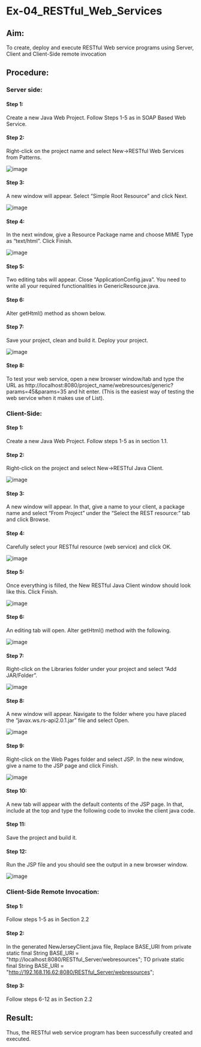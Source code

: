 # Ex-04_RESTful_Web_Services
## Aim:

To create, deploy and execute RESTful Web service programs using Server, Client and Client-Side remote invocation
## Procedure:

### Server side:
#### Step 1: 
Create a new Java Web Project. Follow Steps 1-5 as in SOAP Based Web Service.
#### Step 2: 
Right-click on the project name and select New->RESTful Web Services from Patterns.

![image](https://github.com/danush564/Ex-04_RESTful_Web_Services/assets/98585166/ea55c753-d327-4f07-a839-2bad22e7719d)

#### Step 3: 
A new window will appear. Select “Simple Root Resource” and click Next.

![image](https://github.com/danush564/Ex-04_RESTful_Web_Services/assets/98585166/c60468c5-3069-4757-8f19-dec7bbc41eb6)

#### Step 4: 
In the next window, give a Resource Package name and choose MIME Type as “text/html”. Click Finish.

![image](https://github.com/danush564/Ex-04_RESTful_Web_Services/assets/98585166/62ab70ee-dcb9-43db-a35b-2eb062a942ae)

#### Step 5: 
Two editing tabs will appear. Close “ApplicationConfig.java”. You need to write all your required functionalities in GenericResource.java.

#### Step 6: 
Alter getHtml() method as shown below.

#### Step 7: 
Save your project, clean and build it. Deploy your project.

![image](https://github.com/danush564/Ex-04_RESTful_Web_Services/assets/98585166/66cbead3-50e3-4a16-ac5e-500b9a75c444)

#### Step 8: 
To test your web service, open a new browser window/tab and type the URL as http://localhost:8080/project_name/webresources/generic?params=45&params=35 and hit enter. (This is the easiest way of testing the web service when it makes use of List).

### Client-Side:


#### Step 1: 
Create a new Java Web Project. Follow steps 1-5 as in section 1.1.
#### Step 2: 
Right-click on the project and select New->RESTful Java Client.

![image](https://github.com/danush564/Ex-04_RESTful_Web_Services/assets/98585166/f183e43c-75b6-46a7-96a9-076b14f250f0)

#### Step 3: 
A new window will appear. In that, give a name to your client, a package name and select “From Project” under the “Select the REST resource:” tab and click Browse. 

#### Step 4: 
Carefully select your RESTful resource (web service) and click OK.

![image](https://github.com/danush564/Ex-04_RESTful_Web_Services/assets/98585166/0dbe82b6-b073-4491-b33c-9b3b7e7b0628)

#### Step 5: 
Once everything is filled, the New RESTful Java Client window should look like this. Click Finish.

![image](https://github.com/danush564/Ex-04_RESTful_Web_Services/assets/98585166/5d1bebe1-a642-4bc9-b097-5f5f3a9623a6)

#### Step 6: 
An editing tab will open. Alter getHtml() method with the following.

![image](https://github.com/danush564/Ex-04_RESTful_Web_Services/assets/98585166/a9a8f3c0-5c8a-405c-bbc8-4917fa8e9848)

#### Step 7: 
Right-click on the Libraries folder under your project and select “Add JAR/Folder”.

![image](https://github.com/danush564/Ex-04_RESTful_Web_Services/assets/98585166/f391e644-b35b-4191-8e9a-6d29a35d2f99)

#### Step 8: 
A new window will appear. Navigate to the folder where you have placed the “javax.ws.rs-api2.0.1.jar” file and select Open.

![image](https://github.com/danush564/Ex-04_RESTful_Web_Services/assets/98585166/7526450c-29a8-4bf3-a327-d86946d355d6)

 


#### Step 9:
Right-click on the Web Pages folder and select JSP. In the new window, give a name to the JSP page and click Finish.

![image](https://github.com/danush564/Ex-04_RESTful_Web_Services/assets/98585166/842b7ab1-c3d3-417e-8170-aaf089443a48)

#### Step 10: 
A new tab will appear with the default contents of the JSP page. In that, include at the top and type the following code to invoke the client java code.


#### Step 11: 
Save the project and build it.
#### Step 12: 
Run the JSP file and you should see the output in a new browser window.

![image](https://github.com/danush564/Ex-04_RESTful_Web_Services/assets/98585166/922906d2-f5ee-4d0c-8684-18f1f7a44721)


### Client-Side Remote Invocation:


#### Step 1: 
Follow steps 1-5 as in Section 2.2
#### Step 2: 
In the generated NewJerseyClient.java file, Replace BASE_URI from private static final String BASE_URI = "http://localhost:8080/RESTful_Server/webresources"; TO private static final String BASE_URI = "http://192.168.116.62:8080/RESTful_Server/webresources";
#### Step 3: 
Follow steps 6-12 as in Section 2.2


## Result:
 Thus, the RESTful web service program has been successfully created and executed.
